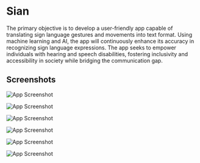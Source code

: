 
# Sian

The primary objective is to develop a user-friendly app capable of translating sign language gestures and movements into text 
format. Using machine learning and AI, the app will continuously enhance its accuracy in recognizing sign language expressions. 
The app seeks to empower individuals with hearing and speech disabilities, fostering inclusivity and accessibility in society 
while bridging the communication gap. 


## Screenshots

![App Screenshot](https://github.com/Priyanka76767/sian/blob/master/sian1.jpg)

![App Screenshot](https://github.com/Priyanka76767/sian/blob/master/sian2.jpg)

![App Screenshot](https://github.com/Priyanka76767/sian/blob/master/sian3.jpg)

![App Screenshot](https://github.com/Priyanka76767/sian/blob/master/sian8.jpg)

![App Screenshot](https://github.com/Priyanka76767/sian/blob/master/sian7.jpg)

![App Screenshot](https://github.com/Priyanka76767/sian/blob/master/sian6.jpg)

